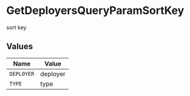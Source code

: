 # GetDeployersQueryParamSortKey

sort key


## Values

| Name       | Value      |
| ---------- | ---------- |
| `DEPLOYER` | deployer   |
| `TYPE`     | type       |